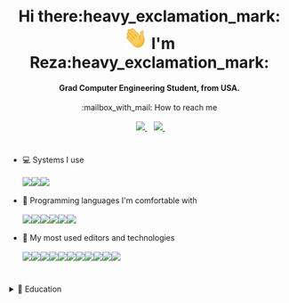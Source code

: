 <!-- style source: https://github.com/MircoT/MircoT/commit/a65c45b0b1102b5988db5d5a28d2f283319a5d87 -->

<h1 align="center"> Hi there:heavy_exclamation_mark:<img src="https://github.com/MircoT/MircoT/raw/master/hi.gif" height="42px" /> I'm Reza:heavy_exclamation_mark: </h1>

<h4 align='center'>
  Grad Computer Engineering Student, from USA.
</h4>

<p align='center'>
  :mailbox_with_mail: How to reach me<br/><br/>&nbsp;&nbsp;
  <a href='mailto:reza.mir010@gmail.com'>
    <img src="https://img.shields.io/badge/ProtonMail-8B89CC?style=for-the-badge&logo=protonmail&logoColor=white" />
  </a>&nbsp;&nbsp;
  <a href="https://www.linkedin.com/in/reza-mir">
    <img src="https://img.shields.io/badge/linkedin-%230077B5.svg?&style=for-the-badge&logo=linkedin&logoColor=white" />
  </a>&nbsp;&nbsp;
</p>

<h1></h1>

<!-- badge source: https://github.com/alexandresanlim/Badges4-README.md-Profile -->

* :computer: Systems I use<br/><br/><img src="https://img.shields.io/badge/Kali_Linux-557C94?style=for-the-badge&logo=kali-linux&logoColor=white" /><img src="https://img.shields.io/badge/Windows-%230078D6?logo=windows&logoColor=white&style=for-the-badge" /><img src="https://img.shields.io/badge/Mac-%23999999?logo=apple&logoColor=white&style=for-the-badge" />

* :pencil: Programming languages I'm comfortable with<br/><br/><img src="https://img.shields.io/badge/Python-%233776AB.svg?style=for-the-badge&logo=python&logoColor=white" /><img src="https://img.shields.io/badge/C++-ff69b4.svg?style=for-the-badge&logo=cplusplus&logoColor=white" /><img src="https://img.shields.io/badge/C%20Language-inactive.svg?style=for-the-badge&logo=C&logoColor=white" /><img src="https://img.shields.io/badge/Ruby-CC342D?style=for-the-badge&logo=ruby&logoColor=white" /><img src="https://img.shields.io/badge/HTML5-E34F26?style=for-the-badge&logo=html5&logoColor=white"/><img src="https://img.shields.io/badge/CSS3-1572B6?style=for-the-badge&logo=css3&logoColor=white"/>

* :briefcase: My most used editors and technologies<br/><br/><img src="https://img.shields.io/badge/Visual%20Studio%20Code-%23007ACC.svg?logo=visual-studio-code&logoColor=white&style=for-the-badge" /><img src="https://img.shields.io/badge/MATLAB-critical.svg?style=for-the-badge&logo=matlab&logoColor=white" /><img src="https://img.shields.io/badge/Arduino-00979D?style=for-the-badge&logo=Arduino&logoColor=white"/><img src="https://img.shields.io/badge/Adobe%20Premiere%20Pro-9999FF?style=for-the-badge&logo=Adobe%20Premiere%20Pro&logoColor=white"/><img src="https://img.shields.io/badge/conda-342B029.svg?&style=for-the-badge&logo=anaconda&logoColor=white"/><img src="https://img.shields.io/badge/Jupyter-F37626.svg?&style=for-the-badge&logo=Jupyter&logoColor=white" /><img src="https://img.shields.io/badge/Ruby_on_Rails-CC0000?style=for-the-badge&logo=ruby-on-rails&logoColor=white"/><img src="https://img.shields.io/badge/Arduino_IDE-00979D?style=for-the-badge&logo=arduino&logoColor=white"/><img src="https://img.shields.io/badge/Notepad++-90E59A.svg?style=for-the-badge&logo=notepad%2B%2B&logoColor=black"/><img src="https://img.shields.io/badge/Visual_Studio-5C2D91?style=for-the-badge&logo=visual%20studio&logoColor=white"/><img src="https://img.shields.io/badge/PyCharm-000000.svg?&style=for-the-badge&logo=PyCharm&logoColor=white"/>

<h1></h1>
<details>
  <summary>📃 Education</summary>
<h3 align='center'> 🎓 Education </h3>

- :scroll: **Master's Student in Computer Engineering**\
  :calendar: 2022 - 2023\
  :school: **California State University, Fullerton** - CA, USA

- :scroll: **Bachelor's Degree in Electrical and Electronics Engineering**\
  :calendar: 2018 - 2021\
  :school: **Northern Illinois University** - IL, USA




**RezzaMir/RezzaMir** is a ✨ _special_ ✨ repository because its `README.md` (this file) appears on your GitHub profile.

Here are some ideas to get you started:

- 🔭 I’m currently working on ...
- 🌱 I’m currently learning ...
- 👯 I’m looking to collaborate on ...
- 🤔 I’m looking for help with ...
- 💬 Ask me about ...
- 📫 How to reach me: ...
- 😄 Pronouns: ...
- ⚡ Fun fact: ...
-->
